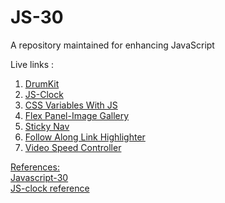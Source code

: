 # JS-30
A repository maintained for enhancing JavaScript

Live links :
<ol>
  <li><a href="https://js-drumkit01.netlify.app/javascript%20drum%20kit/">DrumKit</a></li>
  <li><a href="https://js-drumkit01.netlify.app/js%20and%20css%20clock/">JS-Clock</a></li>
  <li><a href="https://js-drumkit01.netlify.app/css%20variables/">CSS Variables With JS</li>
  <li><a href="https://js-drumkit01.netlify.app/flex%20panel%20gallery/">Flex Panel-Image Gallery</li>
  <li><a href="https://js-drumkit01.netlify.app/sticky%20nav/">Sticky Nav</li>
  <li><a href="https://js-drumkit01.netlify.app/follow%20along%20link%20highlighter/">Follow Along Link Highlighter</li>
  <li><a href="https://js-drumkit01.netlify.app/video%20speed%20controller/">Video Speed Controller</li>
</ol>

References:<br>
<a href="https://javascript30.com/">Javascript-30</a><br>
<a href="https://www.youtube.com/watch?v=Ki0XXrlKlHY&t=346s">JS-clock reference</a>
